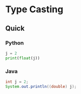 # Type Casting

## Quick

### Python
```python
j = 2
print(float(j))
```

### Java
```java
int j = 2;
System.out.println((double) j);
```

